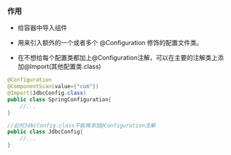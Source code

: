 
### 作用

- 给容器中导入组件

- 用来引入额外的一个或者多个 @Configuration 修饰的配置文件类。

- 在不想给每个配置类都加上@Configuration注解，可以在主要的注解类上添加@Import(其他配置类.class)

```java
@Configuration
@ComponentScan(value={"com"})
@Import(JdbcConfig.class)
public class SpringConfiguration{
    //...
}
```

```java
//此时JdbcConfig.class不能再添加@Configuration注解
public class JdbcConfig{
    //...
}

```